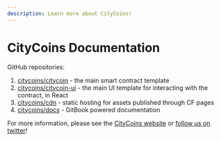 ```yaml
---
description: Learn more about CityCoins!
---
```


# CityCoins Documentation

GitHub repositories:

1. [citycoins/citycoin](https://github.com/citycoins/citycoin) - the main smart contract template
2. [citycoins/citycoin-ui](https://github.com/citycoins/citycoin-ui) - the main UI template for interacting with the contract, in React
3. [citycoins/cdn](https://github.com/citycoins/cdn) - static hosting for assets published through CF pages
4. [citycoins/docs](https://github.com/citycoins/docs) - GitBook powered documentation

For more information, please see the [CityCoins website](https://citycoins.co) or [follow us on twitter](https://twitter.com/mineCityCoins)!

